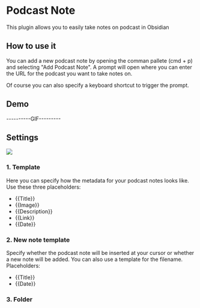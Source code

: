 # Podcast Note

This plugin allows you to easily take notes on podcast in Obsidian


## How to use it
You can add a new podcast note by opening the comman pallete (cmd + p) and selecting "Add Podcast Note".
A prompt will open where you can enter the URL for the podcast you want to take notes on. 


Of course you can also specify a keyboard shortcut to trigger the prompt.


## Demo

----------GIF--------- 

## Settings

![](https://raw.githubusercontent.com/marcjulianschwarz/podcast-note/main/assets/settings.png)


### 1. Template
Here you can specify how the metadata for your podcast notes looks like. 
Use these three placeholders:
- {{Title}}
- {{Image}}
- {{Description}}
- {{Link}}
- {{Date}}

### 2. New note template
Specify whether the podcast note will be inserted at your cursor or whether a new note will be added.
You can also use a template for the filename.
Placeholders:
- {{Title}}
- {{Date}}

### 3. Folder
